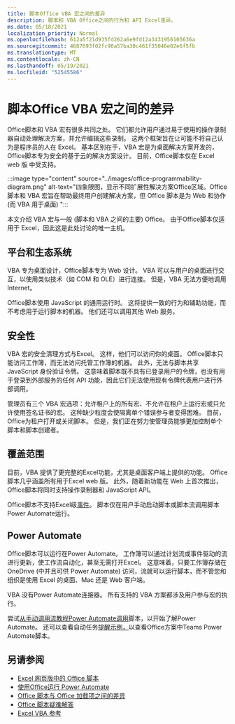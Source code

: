 ```yaml
---
title: 脚本Office VBA 宏之间的差异
description: 脚本和 VBA Office之间的行为和 API Excel差异。
ms.date: 05/18/2021
localization_priority: Normal
ms.openlocfilehash: 612a5f21d935fd262a6e9fd12a3431956105636a
ms.sourcegitcommit: 4687693f02fc90a57ba30c461f35046e02e6f5fb
ms.translationtype: MT
ms.contentlocale: zh-CN
ms.lasthandoff: 05/19/2021
ms.locfileid: "52545586"
---
```

# <a name="differences-between-office-scripts-and-vba-macros"></a>脚本Office VBA 宏之间的差异

Office脚本和 VBA 宏有很多共同之处。 它们都允许用户通过易于使用的操作录制器自动处理解决方案，并允许编辑这些录制。 这两个框架旨在让可能不将自己认为是程序员的人在 Excel。
基本区别在于，VBA 宏是为桌面解决方案开发的，Office脚本专为安全的基于云的解决方案设计。 目前，Office脚本仅在 Excel web 版 中受支持。

:::image type="content" source="../images/office-programmability-diagram.png" alt-text="四象限图，显示不同扩展性解决方案Office区域。Office脚本和 VBA 宏旨在帮助最终用户创建解决方案，但 Office 脚本是为 Web 和协作 (而 VBA 用于桌面) ":::

本文介绍 VBA 宏与一般 (脚本和 VBA 之间的主要) Office。 由于Office脚本仅适用于 Excel，因此这是此处讨论的唯一主机。

## <a name="platform-and-ecosystem"></a>平台和生态系统

VBA 专为桌面设计，Office脚本专为 Web 设计。 VBA 可以与用户的桌面进行交互，以使用类似技术（如 COM 和 OLE）进行连接。 但是，VBA 无法方便地调用 Internet。

Office脚本使用 JavaScript 的通用运行时。 这将提供一致的行为和辅助功能，而不考虑用于运行脚本的机器。 他们还可以调用其他 Web 服务。

## <a name="security"></a>安全性

VBA 宏的安全清理方式与Excel。 这样，他们可以访问你的桌面。 Office脚本只能访问工作簿，而无法访问托管工作簿的机器。 此外，无法与脚本共享 JavaScript 身份验证令牌。 这意味着脚本既不具有已登录用户的令牌，也没有用于登录到外部服务的任何 API 功能，因此它们无法使用现有令牌代表用户进行外部调用。

管理员有三个 VBA 宏选项：允许租户上的所有宏、不允许在租户上运行宏或只允许使用签名证书的宏。 这种缺少粒度会使隔离单个错误参与者变得困难。 目前，Office为租户打开或关闭脚本。 但是，我们正在努力使管理员能够更加控制单个脚本和脚本创建者。

## <a name="coverage"></a>覆盖范围

目前，VBA 提供了更完整的Excel功能，尤其是桌面客户端上提供的功能。 Office脚本几乎涵盖所有用于Excel web 版。 此外，随着新功能在 Web 上首次推出，Office脚本将同时支持操作录制器和 JavaScript API。

Office脚本不支持Excel级[事件](/office/vba/excel/concepts/events-worksheetfunctions-shapes/using-events-with-excel-objects)。 脚本仅在用户手动启动脚本或脚本流调用脚本Power Automate运行。

## <a name="power-automate"></a>Power Automate

Office脚本可以运行在Power Automate。 工作簿可以通过计划流或事件驱动的流进行更新，使工作流自动化，甚至无需打开Excel。 这意味着，只要工作簿存储在 OneDrive (中并且可供 Power Automate) 访问，流就可以运行脚本，而不管您和组织是使用 Excel 的桌面、Mac 还是 Web 客户端。

VBA 没有Power Automate连接器。 所有支持的 VBA 方案都涉及用户参与宏的执行。

尝试[从手动调用流教程Power Automate调用](../tutorials/excel-power-automate-manual.md)脚本，以开始了解Power Automate。 还可以查看自动任务[提醒示例，](scenarios/task-reminders.md)以查看Office方案中Teams Power Automate脚本。

## <a name="see-also"></a>另请参阅

- [Excel 网页版中的 Office 脚本](../overview/excel.md)
- [使用Office运行 Power Automate](../develop/power-automate-integration.md)
- [Office 脚本与 Office 加载项之间的差异](add-ins-differences.md)
- [Office 脚本疑难解答](../testing/troubleshooting.md)
- [Excel VBA 参考](/office/vba/api/overview/excel)
